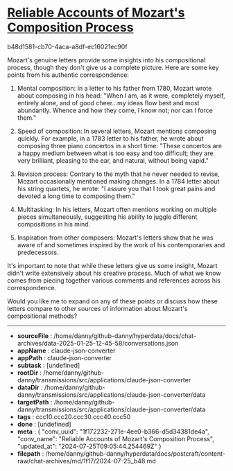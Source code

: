 # [Reliable Accounts of Mozart's Composition Process](https://claude.ai/chat/1f172232-271e-4ee0-b366-d5d34381de4a)

b48d1581-cb70-4aca-a8df-ec16021ec90f

 Mozart's genuine letters provide some insights into his compositional process, though they don't give us a complete picture. Here are some key points from his authentic correspondence:

1. Mental composition: In a letter to his father from 1780, Mozart wrote about composing in his head: "When I am, as it were, completely myself, entirely alone, and of good cheer...my ideas flow best and most abundantly. Whence and how they come, I know not; nor can I force them."

2. Speed of composition: In several letters, Mozart mentions composing quickly. For example, in a 1783 letter to his father, he wrote about composing three piano concertos in a short time: "These concertos are a happy medium between what is too easy and too difficult; they are very brilliant, pleasing to the ear, and natural, without being vapid."

3. Revision process: Contrary to the myth that he never needed to revise, Mozart occasionally mentioned making changes. In a 1784 letter about his string quartets, he wrote: "I assure you that I took great pains and devoted a long time to composing them."

4. Multitasking: In his letters, Mozart often mentions working on multiple pieces simultaneously, suggesting his ability to juggle different compositions in his mind.

5. Inspiration from other composers: Mozart's letters show that he was aware of and sometimes inspired by the work of his contemporaries and predecessors.

It's important to note that while these letters give us some insight, Mozart didn't write extensively about his creative process. Much of what we know comes from piecing together various comments and references across his correspondence.

Would you like me to expand on any of these points or discuss how these letters compare to other sources of information about Mozart's compositional methods?

---

* **sourceFile** : /home/danny/github-danny/hyperdata/docs/chat-archives/data-2025-01-25-12-45-58/conversations.json
* **appName** : claude-json-converter
* **appPath** : claude-json-converter
* **subtask** : [undefined]
* **rootDir** : /home/danny/github-danny/transmissions/src/applications/claude-json-converter
* **dataDir** : /home/danny/github-danny/transmissions/src/applications/claude-json-converter/data
* **targetPath** : /home/danny/github-danny/transmissions/src/applications/claude-json-converter/data
* **tags** : ccc10.ccc20.ccc30.ccc40.ccc50
* **done** : [undefined]
* **meta** : {
  "conv_uuid": "1f172232-271e-4ee0-b366-d5d34381de4a",
  "conv_name": "Reliable Accounts of Mozart's Composition Process",
  "updated_at": "2024-07-25T09:05:44.254469Z"
}
* **filepath** : /home/danny/github-danny/hyperdata/docs/postcraft/content-raw/chat-archives/md/1f17/2024-07-25_b48.md